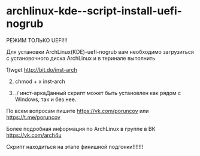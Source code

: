 # archlinux-kde--script-install-uefi-nogrub   
РЕЖИМ ТОЛЬКО UEFI!!!

Для установки  ArchLinux(KDE)-uefi-nogrub вам необходимо загрузиться с установочного диска ArchLinux и в теринале выполнить 

1)wget http://bit.do/inst-arch

2) chmod + x inst-arch

3) ./ инст-аркаДанный скрипт может быть установлен как рядом с Windows, так и без нее.

По всем вопросам пишите https://vk.com/poruncov или https://t.me/poruncov

Более подробная информация по ArchLinux в группе в ВК https://vk.com/arch4u

Скрипт находиться на этапе финишной подгонки!!!!!!!
